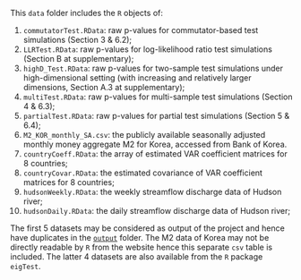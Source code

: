 This `data` folder includes the `R` objects of:
1. `commutatorTest.RData`: raw p-values for commutator-based test simulations (Section 3 & 6.2);
2. `LLRTest.RData`: raw p-values for log-likelihood ratio test simulations (Section B at supplementary);
3. `highD_Test.RData`: raw p-values for two-sample test simulations under high-dimensional setting (with increasing and relatively larger dimensions, Section A.3 at supplementary);
4. `multiTest.RData`: raw p-values for multi-sample test simulations (Section 4 & 6.3);
5. `partialTest.RData`: raw p-values for partial test simulations (Section 5 & 6.4);
6. `M2_KOR_monthly_SA.csv`: the publicly available seasonally adjusted monthly money aggregate M2 for Korea, accessed from Bank of Korea.
7. `countryCoeff.RData`: the array of estimated VAR coefficient matrices for 8 countries;
8. `countryCovar.RData`: the estimated covariance of VAR coefficient matrices for 8 countries;
9. `hudsonWeekly.RData`: the weekly streamflow discharge data of Hudson river;
10. `hudsonDaily.RData`: the daily streamflow discharge data of Hudson river;

The first 5 datasets may be considered as output of the project and hence have duplicates in the [`output`](../output) folder. The M2 data of Korea may not be directly readable by `R` from the website hence this separate `csv` table is included. The latter 4 datasets are also available from the `R` package `eigTest`.
